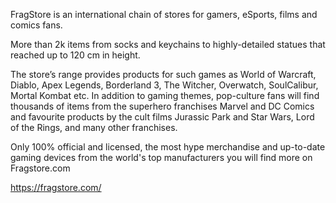 FragStore is an international chain of stores for gamers, eSports, films and comics fans. 

More than 2k items from socks and keychains to highly-detailed statues that reached up to 120 cm in height. 

The store’s range provides products for such games as World of Warcraft, Diablo, Apex Legends, Borderland 3, The Witcher, Overwatch, SoulCalibur, Mortal Kombat etc. In addition to gaming themes, pop-culture fans will find thousands of items from the superhero franchises Marvel and DC Comics and favourite products by the cult films Jurassic Park and Star Wars, Lord of the Rings, and many other franchises.

Only 100% official and licensed, the most hype merchandise and up-to-date gaming devices from the world's top manufacturers you will find more on Fragstore.com 

https://fragstore.com/
